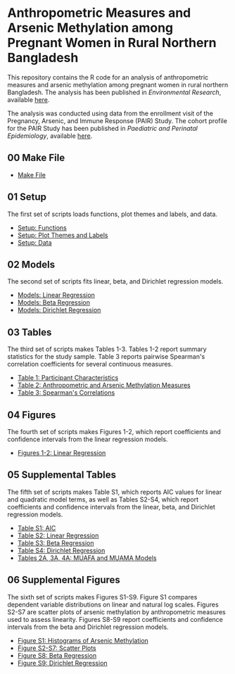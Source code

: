 # Anthropometric Measures and Arsenic Methylation among Pregnant Women in Rural Northern Bangladesh

This repository contains the R code for an analysis of anthropometric measures and arsenic methylation among pregnant women in rural northern Bangladesh. The analysis has been published in *Environmental Research*, available [here](https://doi.org/10.1016/j.envres.2023.116453).

The analysis was conducted using data from the enrollment visit of the Pregnancy, Arsenic, and Immune Response (PAIR) Study. The cohort profile for the PAIR Study has been published in *Paediatric and Perinatal Epidemiology*, available [here](https://doi.org/10.1111/ppe.12949).

## 00 Make File

* [Make File](00_make.R)

## 01 Setup

The first set of scripts loads functions, plot themes and labels, and data.

* [Setup: Functions](01A_setup_functions.R)
* [Setup: Plot Themes and Labels](01B_setup_themes.R)
* [Setup: Data](01C_setup_data.R)

## 02 Models

The second set of scripts fits linear, beta, and Dirichlet regression models.

* [Models: Linear Regression](02A_models_linear.R)
* [Models: Beta Regression](02B_models_beta.R)
* [Models: Dirichlet Regression](02C_models_dirichlet.R)

## 03 Tables

The third set of scripts makes Tables 1-3. Tables 1-2 report summary statistics for the study sample. Table 3 reports pairwise Spearman's correlation coefficients for several continuous measures.

* [Table 1: Participant Characteristics](03A_tbl1.R)
* [Table 2: Anthropometric and Arsenic Methylation Measures](03B_tbl2.R)
* [Table 3: Spearman's Correlations](03C_tbl3.R)

## 04 Figures

The fourth set of scripts makes Figures 1-2, which report coefficients and confidence intervals from the linear regression models.

* [Figures 1-2: Linear Regression](04A_fig1_fig2.R)

## 05 Supplemental Tables

The fifth set of scripts makes Table S1, which reports AIC values for linear and quadratic model terms, as well as Tables S2-S4, which report coefficients and confidence intervals from the linear, beta, and Dirichlet regression models.

* [Table S1: AIC](05A_tblS1.R)
* [Table S2: Linear Regression](05B_tblS2.R)
* [Table S3: Beta Regression](05C_tblS3.R)
* [Table S4: Dirichlet Regression](05D_tblS4.R)
* [Tables 2A, 3A, 4A: MUAFA and MUAMA Models](05E_tblS2A-tblS3A-tblS4A.R)

## 06 Supplemental Figures

The sixth set of scripts makes Figures S1-S9. Figure S1 compares dependent variable distributions on linear and natural log scales. Figures S2-S7 are scatter plots of arsenic methylation by anthropometric measures used to assess linearity. Figures S8-S9 report coefficients and confidence intervals from the beta and Dirichlet regression models.

* [Figure S1: Histograms of Arsenic Methylation](06A_figS1.R)
* [Figure S2-S7: Scatter Plots](06B_figS2-figS7.R)
* [Figure S8: Beta Regression](06C_figS8.R)
* [Figure S9: Dirichlet Regression](06D_figS9.R)



